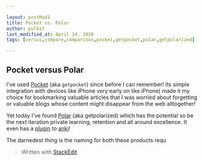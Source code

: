 ```yaml
---

layout: postMod1
title: Pocket vs. Polar
author: pulkit
last_modified_at: April 14, 2020
tags: [versus,compare,comparison,pocket,getpocket,polar,getpolarized]

---
```


## Pocket versus Polar

I've used [Pocket](https://getpocket.com) (aka `getpocket`) since before I can remember! Its simple integration with devices like iPhone very early on like iPhone) made it my choice for bookmarking valuable articles that I was worried about forgetting or valuable blogs whose content might disappear from the web alltogether!

Yet today I've found [Polar]([https://getpolarized.io/](https://getpolarized.io/docs/anki-sync-for-spaced-repetition.html)) (aka getpolarized) which has the potential so be the next iteration private learning, retention and all around excellence. It even has a [plugin](https://ankiweb.net/shared/info/734898866) to [anki](https://apps.ankiweb.net/)!

The darnedest thing is the naming for both these products requ

> Written with [StackEdit](https://stackedit.io/).
<!--stackedit_data:
eyJoaXN0b3J5IjpbNTI3NTcxMjM2LC0xMDIxMjE5MDgyXX0=
-->